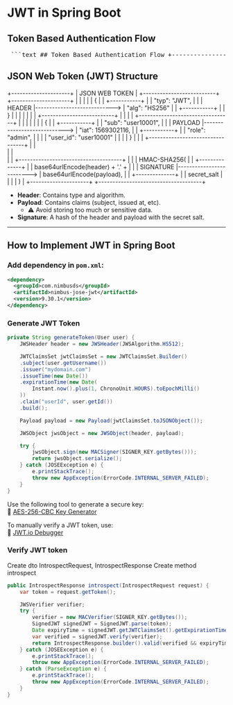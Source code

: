 # JWT in Spring Boot

## Token Based Authentication Flow

<pre> ```text ## Token Based Authentication Flow +------------------+ +------------------+ | CLIENT | | SERVER | +------------------+ +------------------+ | | 1. User logs in with {username, password} | ----------------------------> | | | | 2. Creates JWT | | 3. Sends encrypted {JWT} <--------------| | | 4. Saves JWT in localStorage | | | 5. Sends Auth request with JWT in header headers: { Authorization: "Bearer ${JWT_TOKEN}" } | ----------------------------> | | 6. Compares JWT | | 7. Sends response on every subsequent request | <---------------------------- | ``` </pre>

## JSON Web Token (JWT) Structure
+---------------------+
|   JSON WEB TOKEN    |                       +--------------------------+
+---------------------+                       |                          |
|                     |                       |     {                    |
|  +-----------+      |                       |         "typ": "JWT",    |
|  |  HEADER   |----------------------------> |         "alg": "HS256"   |
|  +-----------+      |                       |     }                    |
|                     |                       |                          |
|                     |                       +--------------------------+
|                     |
|                     |                       +---------------------------------+
|                     |                       |                                 |
|                     |                       |     {                           |
|  +-----------+      |                       |       "sub": "user10001",       |
|  |  PAYLOAD  |----------------------------> |       "iat": 1569302116,        |
|  +-----------+      |                       |       "role": "admin",          |
|                     |                       |       "user_id": "user10001"    |
|                     |                       |     }                           |
|                     |                       +---------------------------------+
|                     |          
|                     |     
|                     |                       +-------------------------------------+
|                     |                       |   HMAC-SHA256(                      |
|  +--------------+   |                       |     base64urlEncode(header) + '.' + |
|  |  SIGNATURE   |-------------------------> |     base64urlEncode(payload),       |
|  +--------------+   |                       |     secret_salt                     |
|                     |                       |   )                                 |
+---------------------+                       +-------------------------------------+

- **Header**: Contains type and algorithm.
- **Payload**: Contains claims (subject, issued at, etc).
  - ⚠ Avoid storing too much or sensitive data.
- **Signature**: A hash of the header and payload with the secret salt.

---

## How to Implement JWT in Spring Boot

### Add dependency in `pom.xml`:
```xml
<dependency>
  <groupId>com.nimbusds</groupId>
  <artifactId>nimbus-jose-jwt</artifactId>
  <version>9.30.1</version>
</dependency>
```

### Generate JWT Token
```java
private String generateToken(User user) {
    JWSHeader header = new JWSHeader(JWSAlgorithm.HS512);

    JWTClaimsSet jwtClaimsSet = new JWTClaimsSet.Builder()
    .subject(user.getUsername())
    .issuer("mydomain.com")
    .issueTime(new Date())
    .expirationTime(new Date(
        Instant.now().plus(1, ChronoUnit.HOURS).toEpochMilli()
    ))
    .claim("userId", user.getId())
    .build();

    Payload payload = new Payload(jwtClaimsSet.toJSONObject());

    JWSObject jwsObject = new JWSObject(header, payload);

    try {
        jwsObject.sign(new MACSigner(SIGNER_KEY.getBytes()));
        return jwsObject.serialize();
    } catch (JOSEException e) {
        e.printStackTrace();
        throw new AppException(ErrorCode.INTERNAL_SERVER_FAILED);
    }
}
```
Use the following tool to generate a secure key:  
🔗 [AES-256-CBC Key Generator](https://generate-random.org/encryption-key-generator?count=1&bytes=32&cipher=aes-256-cbc)

To manually verify a JWT token, use:  
🔗 [JWT.io Debugger](https://jwt.io/)

### Verify JWT token
Create dto IntrospectRequest, IntrospectResponse
Create method introspect
```java
public IntrospectResponse introspect(IntrospectRequest request) {
    var token = request.getToken();

    JWSVerifier verifier;
    try {
        verifier = new MACVerifier(SIGNER_KEY.getBytes());
        SignedJWT signedJWT = SignedJWT.parse(token);
        Date expiryTime = signedJWT.getJWTClaimsSet().getExpirationTime();
        var verified = signedJWT.verify(verifier);
        return IntrospectResponse.builder().valid(verified && expiryTime.after(new Date())).build();
    } catch (JOSEException e) {
        e.printStackTrace();
        throw new AppException(ErrorCode.INTERNAL_SERVER_FAILED);
    } catch (ParseException e) {
        e.printStackTrace();
        throw new AppException(ErrorCode.INTERNAL_SERVER_FAILED);
    }
}
```